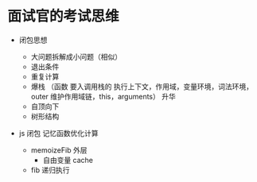 # 面试官的考试思维

- 闭包思想
  - 大问题拆解成小问题（相似）
  - 退出条件
  - 重复计算
  - 爆栈 （函数 要入调用栈的 执行上下文，作用域，变量环境，词法环境，outer 维护作用域链，this，arguments）
  升华
  - 自顶向下
  - 树形结构

- js 闭包 记忆函数优化计算
  - memoizeFib 外层
    - 自由变量 cache
  - fib 递归执行